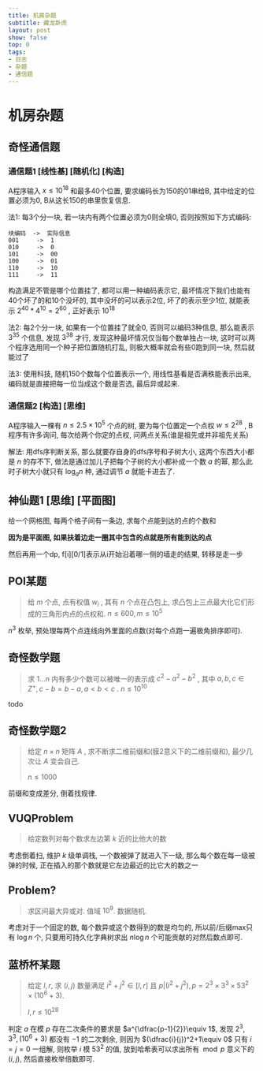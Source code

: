 ```yaml
---
title: 机房杂题
subtitle: 藏龙卧虎
layout: post
show: false
top: 0
tags: 
- 日志
- 杂题
- 通信题
---
```


# 机房杂题

## 奇怪通信题

### 通信题1 [线性基] [随机化] [构造]

A程序输入 $x\le 10^18$ 和最多40个位置, 要求编码长为150的01串给B, 其中给定的位置必须为0, B从这长150的串里恢复信息.

法1: 每3个分一块, 若一块内有两个位置必须为0则全填0, 否则按照如下方式编码:

```
块编码  ->  实际信息
001     ->  1
010     ->  0
101     ->  00
100     ->  01
110     ->  10
111     ->  11
```

构造满足不管是哪个位置挂了, 都可以用一种编码表示它, 最坏情况下我们也能有40个坏了的和10个没坏的, 其中没坏的可以表示2位, 坏了的表示至少1位, 就能表示 $2^40*4^10=2^60$ , 正好表示 $10^18$ 

法2: 每2个分一块, 如果有一个位置挂了就全0, 否则可以编码3种信息, 那么能表示 $3^35$ 个信息, 发现 $3^38$ 才行, 发现这种最坏情况仅当每个数单独占一块, 这时可以两个程序选用同一个种子把位置随机打乱, 则极大概率就会有些0跑到同一块, 然后就能过了

法3: 使用科技, 随机150个数每个位置表示一个, 用线性基看是否满秩能表示出来, 编码就是直接把每一位当成这个数是否选, 最后异或起来.

### 通信题2 [构造] [思维]

A程序输入一棵有 $n\le 2. 5\times 10^5$ 个点的树, 要为每个位置定一个点权 $w\le 2^28$ , B程序有许多询问, 每次给两个你定的点权, 问两点关系(谁是祖先或并非祖先关系)

解法: 用dfs序判断关系, 那么就要存自身的dfs序号和子树大小, 这两个东西大小都是 $n$ 的存不下, 做法是通过加儿子把每个子树的大小都补成一个数 $a$ 的幂, 那么此时子树大小就只有 $\log_a{n}$ 种, 通过调节 $a$ 就能卡进去了.

## 神仙题1 [思维] [平面图]

给一个网格图, 每两个格子间有一条边, 求每个点能到达的点的个数和

**因为是平面图, 如果扶着边走一圈其中包含的点就是所有能到达的点**

然后再用一个dp, f[i][0/1]表示从i开始沿着哪一侧的墙走的结果, 转移是走一步

## POI某题

> 给 $m$ 个点, 点有权值 $w_i$ , 其有 $n$ 个点在凸包上, 求凸包上三点最大化它们形成的三角形内点的点权和.
> $n\le 600, m\le 10^5$

$n^3$ 枚举, 预处理每两个点连线向外里面的点数(对每个点跑一遍极角排序即可).

## 奇怪数学题

> 求 $1\ldots n$ 内有多少个数可以被唯一的表示成 $c^2-a^2-b^2$ , 其中 $a, b, c\in Z^+, c-b=b-a, a<b<c$ .
> $n\le 10^10$

todo

## 奇怪数学题2

> 给定 $n\times n$ 矩阵 $A$ , 求不断求二维前缀和(膜2意义下的二维前缀和), 最少几次让 $A$ 变会自己.
> 
> $n\le 1000$ 

前缀和变成差分, 倒着找规律.

## VUQProblem

> 给定数列对每个数求左边第 $k$ 近的比他大的数

考虑倒着扫, 维护 $k$ 级单调栈, 一个数被弹了就进入下一级, 那么每个数在每一级被弹的时候, 正在插入的那个数就是它左边最近的比它大的数之一

## Problem?

> 求区间最大异或对. 值域 $10^9$. 数据随机.

考虑对于一个固定的数, 每个数异或这个数得到的数是均匀的, 所以前/后缀max只有 $\log n$ 个, 只要用可持久化字典树求出 $n\log n$ 个可能贡献的对然后数点即可.

## 蓝桥杯某题

> 给定 $l, r$, 求 $(i, j)$ 数量满足 $i^2+j^2\in [l, r]$ 且 $p\vert (i^2+j^2), p=2^3\times 3^3\times 53^2\times (10^6+3)$.
>
> $l, r\le 10^{28}$

判定 $a$ 在模 $p$ 存在二次条件的要求是 $a^{\dfrac{p-1}{2}}\equiv 1$, 发现 $2^3, 3^3, (10^6+3)$ 都没有 $-1$ 的二次剩余, 则因为 $(\dfrac{i}{j})^2+1\equiv 0$ 只有 $i=j=0$ 一组解, 则枚举 $i$ 模 $53^2$ 的值, 放到哈希表可以求出所有 $\bmod p$ 意义下的 $(i, j)$, 然后直接枚举倍数即可.